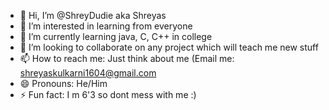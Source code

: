 - 👋 Hi, I’m @ShreyDudie aka Shreyas
- 👀 I’m interested in learning from everyone
- 🌱 I’m currently learning java, C, C++ in college
- 💞️ I’m looking to collaborate on any project which will teach me new stuff
- 📫 How to reach me: Just think about me (Email me: shreyaskulkarni1604@gmail.com
- 😄 Pronouns: He/Him
- ⚡ Fun fact: I m 6'3 so dont mess with me :)

<!---
ShreyDudie/ShreyDudie is a ✨ special ✨ repository because its `README.md` (this file) appears on your GitHub profile.
You can click the Preview link to take a look at your changes.
--->
